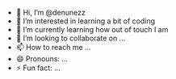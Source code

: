 - 👋 Hi, I’m @denunezz
- 👀 I’m interested in learning a bit of coding
- 🌱 I’m currently learning how out of touch I am
- 💞️ I’m looking to collaborate on ...
- 📫 How to reach me ...
- 😄 Pronouns: ...
- ⚡ Fun fact: ...

<!---
denunezz/denunezz is a ✨ special ✨ repository because its `README.md` (this file) appears on your GitHub profile.
You can click the Preview link to take a look at your changes.
--->
